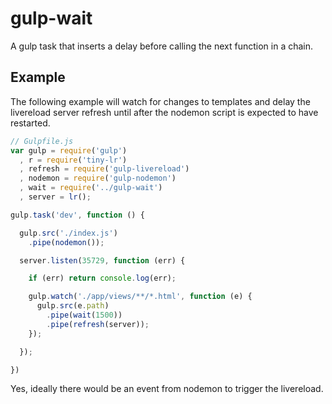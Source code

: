 gulp-wait
=========

A gulp task that inserts a delay before calling the next function in a chain.

## Example

The following example will watch for changes to templates and delay the livereload server refresh until after the nodemon script is expected to have restarted.

```javascript
// Gulpfile.js
var gulp = require('gulp')
  , r = require('tiny-lr')
  , refresh = require('gulp-livereload')
  , nodemon = require('gulp-nodemon')
  , wait = require('../gulp-wait')
  , server = lr();

gulp.task('dev', function () {

  gulp.src('./index.js')
    .pipe(nodemon());

  server.listen(35729, function (err) {

  	if (err) return console.log(err);

  	gulp.watch('./app/views/**/*.html', function (e) {
      gulp.src(e.path)
        .pipe(wait(1500))
        .pipe(refresh(server));
    });

  });

})

```

Yes, ideally there would be an event from nodemon to trigger the livereload.